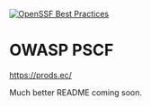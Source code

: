 [![OpenSSF Best Practices](https://www.bestpractices.dev/projects/8385/badge)](https://www.bestpractices.dev/projects/8385)

# OWASP PSCF

https://prods.ec/

Much better README coming soon.
